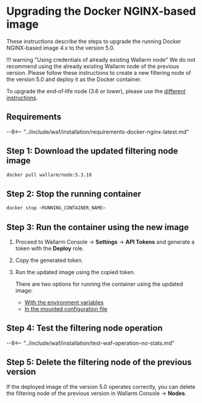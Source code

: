 [waf-mode-instr]:                   ../admin-en/configure-wallarm-mode.md
[blocking-page-instr]:              ../admin-en/configuration-guides/configure-block-page-and-code.md
[logging-instr]:                    ../admin-en/configure-logging.md
[proxy-balancer-instr]:             ../admin-en/using-proxy-or-balancer-en.md
[process-time-limit-instr]:         ../admin-en/configure-parameters-en.md#wallarm_process_time_limit
[allocating-memory-guide]:          ../admin-en/configuration-guides/allocate-resources-for-node.md
[ptrav-attack-docs]:                ../attacks-vulns-list.md#path-traversal
[attacks-in-ui-image]:              ../images/admin-guides/test-attacks-quickstart.png
[nginx-process-time-limit-docs]:    ../admin-en/configure-parameters-en.md#wallarm_process_time_limit
[nginx-process-time-limit-block-docs]:  ../admin-en/configure-parameters-en.md#wallarm_process_time_limit_block
[overlimit-res-rule-docs]:           ../user-guides/rules/configure-overlimit-res-detection.md
[graylist-docs]:                     ../user-guides/ip-lists/overview.md
[waf-mode-instr]:                   ../admin-en/configure-wallarm-mode.md
[ip-lists-docs]:                    ../user-guides/ip-lists/overview.md
[api-policy-enf-docs]:              ../api-specification-enforcement/overview.md
[link-wallarm-health-check]:        ../admin-en/uat-checklist-en.md

# Upgrading the Docker NGINX-based image

These instructions describe the steps to upgrade the running Docker NGINX-based image 4.x to the version 5.0.

!!! warning "Using credentials of already existing Wallarm node"
    We do not recommend using the already existing Wallarm node of the previous version. Please follow these instructions to create a new filtering node of the version 5.0 and deploy it as the Docker container.

To upgrade the end‑of‑life node (3.6 or lower), please use the [different instructions](older-versions/docker-container.md).

## Requirements

--8<-- "../include/waf/installation/requirements-docker-nginx-latest.md"

## Step 1: Download the updated filtering node image

``` bash
docker pull wallarm/node:5.3.10
```

## Step 2: Stop the running container

```bash
docker stop <RUNNING_CONTAINER_NAME>
```

## Step 3: Run the container using the new image

1. Proceed to Wallarm Console → **Settings** → **API Tokens** and generate a token with the **Deploy** role.
1. Copy the generated token.
1. Run the updated image using the copied token.
    
    There are two options for running the container using the updated image:

    * [With the environment variables](../admin-en/installation-docker-en.md#run-the-container-passing-the-environment-variables)
    * [In the mounted configuration file](../admin-en/installation-docker-en.md#run-the-container-mounting-the-configuration-file)

## Step 4: Test the filtering node operation

--8<-- "../include/waf/installation/test-waf-operation-no-stats.md"

## Step 5: Delete the filtering node of the previous version

If the deployed image of the version 5.0 operates correctly, you can delete the filtering node of the previous version in Wallarm Console → **Nodes**.
